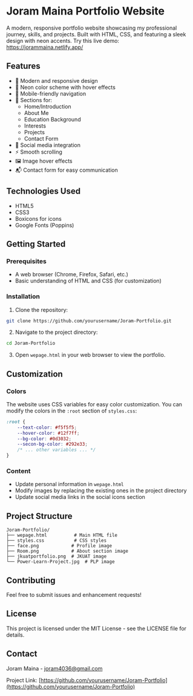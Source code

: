 # Joram Maina Portfolio Website

A modern, responsive portfolio website showcasing my professional journey, skills, and projects. Built with HTML, CSS, and featuring a sleek design with neon accents.
Try this live demo: https://jorammaina.netlify.app/

## Features

- 🎨 Modern and responsive design
- 🌟 Neon color scheme with hover effects
- 📱 Mobile-friendly navigation
- 📝 Sections for:
  - Home/Introduction
  - About Me
  - Education Background
  - Interests
  - Projects
  - Contact Form
- 🔗 Social media integration
- ⚡ Smooth scrolling
- 🖼️ Image hover effects
- 📬 Contact form for easy communication

## Technologies Used

- HTML5
- CSS3
- Boxicons for icons
- Google Fonts (Poppins)

## Getting Started

### Prerequisites

- A web browser (Chrome, Firefox, Safari, etc.)
- Basic understanding of HTML and CSS (for customization)

### Installation

1. Clone the repository:
```bash
git clone https://github.com/yourusername/Joram-Portfolio.git
```

2. Navigate to the project directory:
```bash
cd Joram-Portfolio
```

3. Open `wepage.html` in your web browser to view the portfolio.

## Customization

### Colors
The website uses CSS variables for easy color customization. You can modify the colors in the `:root` section of `styles.css`:

```css
:root {
    --text-color: #f5f5f5;
    --hover-color: #12f7ff;
    --bg-color: #0d3032;
    --secon-bg-color: #292e33;
    /* ... other variables ... */
}
```

### Content
- Update personal information in `wepage.html`
- Modify images by replacing the existing ones in the project directory
- Update social media links in the social icons section

## Project Structure

```
Joram-Portfolio/
├── wepage.html          # Main HTML file
├── styles.css           # CSS styles
├── face.png            # Profile image
├── Room.png            # About section image
├── jkuatportfolio.png  # JKUAT image
└── Power-Learn-Project.jpg  # PLP image
```

## Contributing

Feel free to submit issues and enhancement requests!

## License

This project is licensed under the MIT License - see the LICENSE file for details.

## Contact

Joram Maina - joram4036@gmail.com

Project Link: [https://github.com/yourusername/Joram-Portfolio](https://github.com/yourusername/Joram-Portfolio) 
